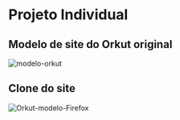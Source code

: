 <h1>Projeto Individual</h1>

<h2>Modelo de site do Orkut original</h2>

![modelo-orkut](https://github.com/cassio-penha/React-Web/assets/162381081/ac15b976-dbd1-4006-893d-c0d5f9f99678)

<h2>Clone do site</h2>

![Orkut-modelo-Firefox](https://github.com/cassio-penha/React-Web/assets/162381081/733fe2bf-5b10-4024-b87d-81ff4834831f)
